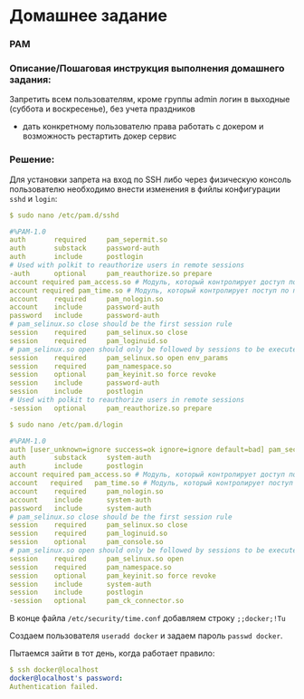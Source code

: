 # Домашнее задание

### PAM

### Описание/Пошаговая инструкция выполнения домашнего задания:

Запретить всем пользователям, кроме группы admin логин в выходные (суббота и воскресенье), без учета праздников

* дать конкретному пользователю права работать с докером и возможность рестартить докер сервис

### Решение:

Для установки запрета на вход по SSH либо через физическую консоль пользователю необходимо внести изменения в фийлы конфигурации `sshd` и `login`:
```yaml
$ sudo nano /etc/pam.d/sshd
```
```yaml
#%PAM-1.0
auth       required     pam_sepermit.so
auth       substack     password-auth
auth       include      postlogin
# Used with polkit to reauthorize users in remote sessions
-auth      optional     pam_reauthorize.so prepare
account required pam_access.so # Модуль, который контролирует доступ по группам (разрешение/запрев входа). Не имеет функционала обеспечиваюций доступ по расписанию
account required pam_time.so # Модуль, который контролирует поступ по пользователям (разрешение/запрев входа)
account    required     pam_nologin.so
account    include      password-auth
password   include      password-auth
# pam_selinux.so close should be the first session rule
session    required     pam_selinux.so close
session    required     pam_loginuid.so
# pam_selinux.so open should only be followed by sessions to be executed in the user context
session    required     pam_selinux.so open env_params
session    required     pam_namespace.so
session    optional     pam_keyinit.so force revoke
session    include      password-auth
session    include      postlogin
# Used with polkit to reauthorize users in remote sessions
-session   optional     pam_reauthorize.so prepare
```
```yaml
$ sudo nano /etc/pam.d/login
```
```yaml
#%PAM-1.0
auth [user_unknown=ignore success=ok ignore=ignore default=bad] pam_securetty.so
auth       substack     system-auth
auth       include      postlogin
account required pam_access.so # Модуль, который контролирует доступ по группам (разрешение/запрев входа). Не имеет функционала обеспечиваюций доступ по расписанию
account   required   pam_time.so # Модуль, который контролирует поступ по пользователям (разрешение/запрев входа)
account    required     pam_nologin.so
account    include      system-auth
password   include      system-auth
# pam_selinux.so close should be the first session rule
session    required     pam_selinux.so close
session    required     pam_loginuid.so
session    optional     pam_console.so
# pam_selinux.so open should only be followed by sessions to be executed in the user context
session    required     pam_selinux.so open
session    required     pam_namespace.so
session    optional     pam_keyinit.so force revoke
session    include      system-auth
session    include      postlogin
-session   optional     pam_ck_connector.so
```

В конце файла `/etc/security/time.conf` добавляем строку `;;docker;!Tu`

Создаем пользователя `useradd docker` и задаем пароль `passwd docker`.

Пытаемся зайти в тот день, когда работает правило:

```yaml
$ ssh docker@localhost
docker@localhost's password:
Authentication failed.
```
